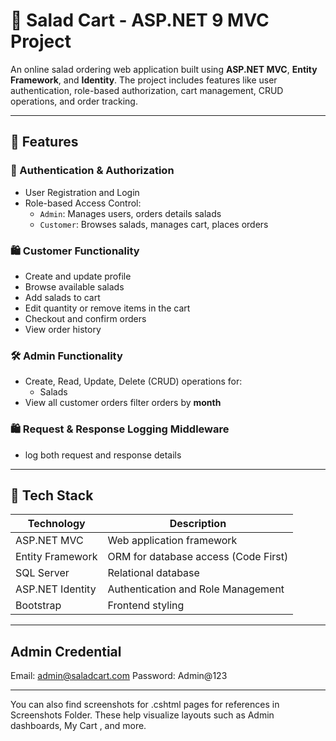
# 🥗 Salad Cart - ASP.NET 9 MVC Project

An online salad ordering web application built using **ASP.NET MVC**, **Entity Framework**, and **Identity**. The project includes features like user authentication, role-based authorization, cart management, CRUD operations, and order tracking.

---

## 🚀 Features

### 👤 Authentication & Authorization
- User Registration and Login
- Role-based Access Control:
  - `Admin`: Manages users, orders details  salads 
  - `Customer`: Browses salads, manages cart, places orders

### 🛍️ Customer Functionality
- Create and update profile
- Browse available salads
- Add salads to cart
- Edit quantity or remove items in the cart
- Checkout and confirm orders
- View order history

### 🛠️ Admin Functionality
- Create, Read, Update, Delete (CRUD) operations for:
  - Salads
- View all customer orders filter orders by **month**

### 🛍️ Request & Response Logging Middleware
- log both request and response details

---

## 🧱 Tech Stack

| Technology        | Description                              |
|-------------------|------------------------------------------|
| ASP.NET MVC       | Web application framework                |
| Entity Framework  | ORM for database access (Code First)     |
| SQL Server        | Relational database                      |
| ASP.NET Identity  | Authentication and Role Management       |
| Bootstrap         | Frontend styling                         |

---
## Admin Credential
Email: admin@saladcart.com
Password: Admin@123

---
You can also find screenshots for .cshtml pages for references in Screenshots Folder. These help visualize layouts such as Admin dashboards, My Cart , and more.


